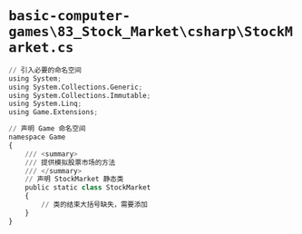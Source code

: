 # `basic-computer-games\83_Stock_Market\csharp\StockMarket.cs`

```py
// 引入必要的命名空间
using System;
using System.Collections.Generic;
using System.Collections.Immutable;
using System.Linq;
using Game.Extensions;

// 声明 Game 命名空间
namespace Game
{
    /// <summary>
    /// 提供模拟股票市场的方法
    /// </summary>
    // 声明 StockMarket 静态类
    public static class StockMarket
    {
        // 类的结束大括号缺失，需要添加
    }
}
```